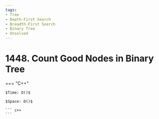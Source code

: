 ```yaml
---
tags:
- Tree
- Depth-First Search
- Breadth-First Search
- Binary Tree
- Unsolved
---
```



# 1448. Count Good Nodes in Binary Tree

=== "C++"

    $Time: O()$

    $Space: O()$

    ``` c++
    ```
